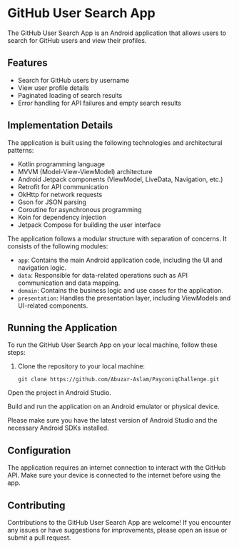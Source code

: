 # GitHub User Search App

The GitHub User Search App is an Android application that allows users to search for GitHub users and view their profiles.

## Features

- Search for GitHub users by username
- View user profile details
- Paginated loading of search results
- Error handling for API failures and empty search results

## Implementation Details

The application is built using the following technologies and architectural patterns:

- Kotlin programming language
- MVVM (Model-View-ViewModel) architecture
- Android Jetpack components (ViewModel, LiveData, Navigation, etc.)
- Retrofit for API communication
- OkHttp for network requests
- Gson for JSON parsing
- Coroutine for asynchronous programming
- Koin for dependency injection
- Jetpack Compose for building the user interface

The application follows a modular structure with separation of concerns. It consists of the following modules:

- `app`: Contains the main Android application code, including the UI and navigation logic.
- `data`: Responsible for data-related operations such as API communication and data mapping.
- `domain`: Contains the business logic and use cases for the application.
- `presentation`: Handles the presentation layer, including ViewModels and UI-related components.

## Running the Application

To run the GitHub User Search App on your local machine, follow these steps:

1. Clone the repository to your local machine:

   ```shell
   git clone https://github.com/Abuzar-Aslam/PayconiqChallenge.git
Open the project in Android Studio.

Build and run the application on an Android emulator or physical device.

Please make sure you have the latest version of Android Studio and the necessary Android SDKs installed.

## Configuration
The application requires an internet connection to interact with the GitHub API. Make sure your device is connected to the internet before using the app.

## Contributing
Contributions to the GitHub User Search App are welcome! If you encounter any issues or have suggestions for improvements, please open an issue or submit a pull request.
